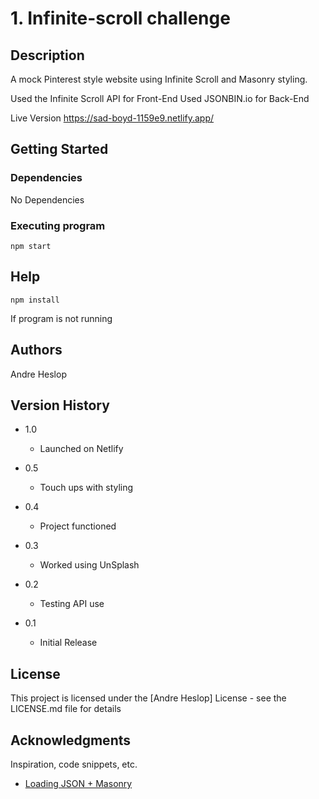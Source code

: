 # 1. Infinite-scroll challenge

## Description

A mock Pinterest style website using Infinite Scroll and Masonry styling.

Used the Infinite Scroll API for Front-End
Used JSONBIN.io for Back-End

Live Version https://sad-boyd-1159e9.netlify.app/

## Getting Started

### Dependencies

No Dependencies

### Executing program

```
npm start
```

## Help


```
npm install
```
If program is not running
## Authors

Andre Heslop  


## Version History
* 1.0
  * Launched on Netlify

* 0.5
  * Touch ups with styling

* 0.4
  * Project functioned

* 0.3
  * Worked using UnSplash

* 0.2
    * Testing API use

* 0.1
    * Initial Release

## License

This project is licensed under the [Andre Heslop] License - see the LICENSE.md file for details

## Acknowledgments

Inspiration, code snippets, etc.
* [Loading JSON + Masonry](https://codepen.io/desandro/pen/rNMdaNR/)

